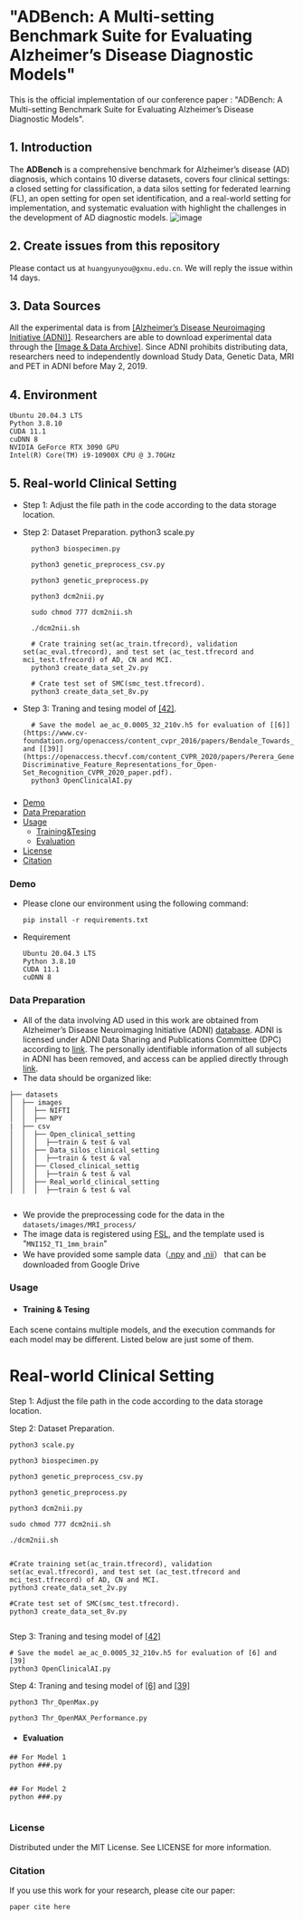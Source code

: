#  "ADBench: A Multi-setting Benchmark Suite for Evaluating Alzheimer’s Disease Diagnostic Models"


This is the official implementation of our conference paper : "ADBench: A Multi-setting Benchmark Suite for Evaluating Alzheimer’s Disease Diagnostic Models".

## 1. Introduction

The **ADBench** is a comprehensive benchmark for Alzheimer’s disease (AD) diagnosis, which contains 10 diverse datasets, covers four clinical settings: a closed setting for classification, a data silos setting for federated learning (FL), an open setting for open set identification, and a real-world setting for implementation, and systematic evaluation with highlight the challenges in the development of AD diagnostic models. 
![image](https://github.com/zsgcjz-aibench/ADBench/blob/main/images/Figure1.jpg)

## 2. Create issues from this repository
Please contact us at `huangyunyou@gxnu.edu.cn`. We will reply the issue within 14 days.

## 3. Data Sources 
All the experimental data is from [[Alzheimer’s Disease Neuroimaging Initiative (ADNI)]](https://adni.loni.usc.edu/). Researchers are able to download experimental data through the [[Image & Data Archive]](https://ida.loni.usc.edu/login.jsp). Since ADNI prohibits distributing data, researchers need to independently download Study Data, Genetic Data, MRI and PET in ADNI before May 2, 2019.

## 4. Environment
    Ubuntu 20.04.3 LTS  
    Python 3.8.10  
    CUDA 11.1  
    cuDNN 8  
    NVIDIA GeForce RTX 3090 GPU  
    Intel(R) Core(TM) i9-10900X CPU @ 3.70GHz
    
## 5. Real-world Clinical Setting
- Step 1: Adjust the file path in the code according to the data storage location.

- Step 2: Dataset Preparation.
        python3 scale.py

        python3 biospecimen.py

        python3 genetic_preprocess_csv.py

        python3 genetic_preprocess.py

        python3 dcm2nii.py

        sudo chmod 777 dcm2nii.sh

        ./dcm2nii.sh

        # Crate training set(ac_train.tfrecord), validation set(ac_eval.tfrecord), and test set (ac_test.tfrecord and mci_test.tfrecord) of AD, CN and MCI.
        python3 create_data_set_2v.py 

        # Crate test set of SMC(smc_test.tfrecord).
        python3 create_data_set_8v.py 

- Step 3: Traning and tesing model of [[42]](https://www.nature.com/articles/s41467-022-31037-5).

        # Save the model ae_ac_0.0005_32_210v.h5 for evaluation of [[6]](https://www.cv-foundation.org/openaccess/content_cvpr_2016/papers/Bendale_Towards_Open_Set_CVPR_2016_paper.pdf) and [[39]](https://openaccess.thecvf.com/content_CVPR_2020/papers/Perera_Generative-Discriminative_Feature_Representations_for_Open-Set_Recognition_CVPR_2020_paper.pdf).
        python3 OpenClinicalAI.py

### 
- [Demo](#5)
- [Data Preparation](#1)
- [Usage](#2)
  - [Training&Tesing](#3)
  - [Evaluation](#4)
- [License](#7)
- [Citation](#6)
  <!-- - [Visualization](#5) -->
  
<span id="5"></span>
### Demo
- Please clone our environment using the following command:
  ```
  pip install -r requirements.txt
  ```
- Requirement
  ```
  Ubuntu 20.04.3 LTS  
  Python 3.8.10  
  CUDA 11.1  
  cuDNN 8  
  ```
<span id="1"></span>
### Data Preparation
- All of the data involving AD used in this work are obtained from Alzheimer’s Disease Neuroimaging Initiative (ADNI) [database](http://adni.loni.usc.edu). ADNI is licensed under ADNI Data Sharing and Publications Committee (DPC) according to [link](https://adni.loni.usc.edu/data-samples/access-data/). The personally identifiable information of all subjects in ADNI has been removed, and access can be applied directly through [link](https://ida.loni.usc.edu/explore/jsp/register/register.jsp).
- The data should be organized like:

```
├── datasets
│  ├── images
│  │  ├── NIFTI
│  │  ├── NPY
|  ├── csv
│  │  ├── Open_clinical_setting
│  │  │  ├──train & test & val
│  │  ├── Data_silos_clinical_setting
│  │  │  ├──train & test & val
│  │  ├── Closed_clinical_settig
│  │  │  ├──train & test & val
│  │  ├── Real_world_clinical_setting
│  │  │  ├──train & test & val
     
```
- We provide the preprocessing code for the data in the `datasets/images/MRI_process/`
- The image data is registered using [FSL](https://fsl.fmrib.ox.ac.uk/fsl/fslwiki/), and the template used is "`MNI152_T1_1mm_brain`"
- We have provided some sample data（[.npy](https://drive.google.com/file/d/12lEgIub6i65M4QEDNRKp4eItgxZQmHPd/view?usp=sharing) and [.nii](https://drive.google.com/file/d/1ucTAlAEm-J3qLoReLWLMwvJWdKNl_iBe/view?usp=sharing)） that can be downloaded from Google Drive

<span id="2"></span>
### Usage
<span id="3"></span>
- #### Training & Tesing
Each scene contains multiple models, and the execution commands for each model may be different. Listed below are just some of them.

#  Real-world Clinical Setting

Step 1: Adjust the file path in the code according to the data storage location.

Step 2: Dataset Preparation.

```
python3 scale.py

python3 biospecimen.py

python3 genetic_preprocess_csv.py

python3 genetic_preprocess.py

python3 dcm2nii.py

sudo chmod 777 dcm2nii.sh

./dcm2nii.sh


#Crate training set(ac_train.tfrecord), validation set(ac_eval.tfrecord), and test set (ac_test.tfrecord and mci_test.tfrecord) of AD, CN and MCI.
python3 create_data_set_2v.py 

#Crate test set of SMC(smc_test.tfrecord).
python3 create_data_set_8v.py 
     
```
Step 3: Traning and tesing model of [[42]](https://www.nature.com/articles/s41467-022-31037-5)

```
# Save the model ae_ac_0.0005_32_210v.h5 for evaluation of [6] and [39]
python3 OpenClinicalAI.py

```
Step 4: Traning and tesing model of [[6]](https://www.cv-foundation.org/openaccess/content_cvpr_2016/papers/Bendale_Towards_Open_Set_CVPR_2016_paper.pdf) and [[39]](https://openaccess.thecvf.com/content_CVPR_2020/papers/Perera_Generative-Discriminative_Feature_Representations_for_Open-Set_Recognition_CVPR_2020_paper.pdf)

```
python3 Thr_OpenMax.py

python3 Thr_OpenMAX_Performance.py

```



- #### Evaluation
<span id="4"></span>
```
## For Model 1
python ###.py
     
```

```
## For Model 2
python ###.py
     
```

<span id="7"></span>
### License
Distributed under the MIT License. See LICENSE for more information.

<span id="6"></span>
### Citation
If you use this work for your research, please cite our paper:
```
paper cite here
     
```

